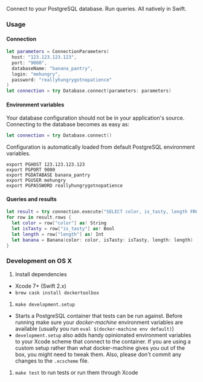 Connect to your PostgreSQL database. Run queries. All natively in Swift.

### Usage

#### Connection

```swift
let parameters = ConnectionParameters(
  host: "123.123.123.123",
  port: "9000",
  databaseName: "banana_pantry",
  login: "mehungry",
  password: "reallyhungrygotnopatience"
)
let connection = try Database.connect(parameters: parameters)
```

#### Environment variables

Your database configuration should not be in your application's source. Connecting to the database becomes as easy as:

```swift
let connection = try Database.connect()
```

Configuration is automatically loaded from default PostgreSQL environment variables.

```shell
export PGHOST 123.123.123.123
export PGPORT 9000
export PGDATABASE banana_pantry
export PGUSER mehungry
export PGPASSWORD reallyhungrygotnopatience
```

#### Queries and results

```swift
let result = try connection.execute("SELECT color, is_tasty, length FROM bananas")
for row in result.rows {
  let color = row["color"] as! String
  let isTasty = row["is_tasty"] as! Bool
  let length = row["length"] as! Int
  let banana = Banana(color: color, isTasty: isTasty, length: length)
}
```

### Development on OS X

1. Install dependencies
  * Xcode 7+ (Swift 2.x)
  * `brew cask install dockertoolbox`
1. `make development.setup`
  * Starts a PostgreSQL container that tests can be run against. Before running make sure your _docker-machine_ environment variables are available (usually you run `eval $(docker-machine env default)`)
  * `development.setup` also adds handy opinionated environment variables to your Xcode scheme that connect to the container. If you are using a custom setup rather than what docker-machine gives you out of the box, you might need to tweak them. Also, please don't commit any changes to the `.xcscheme` file.
1. `make test` to run tests or run them through Xcode

